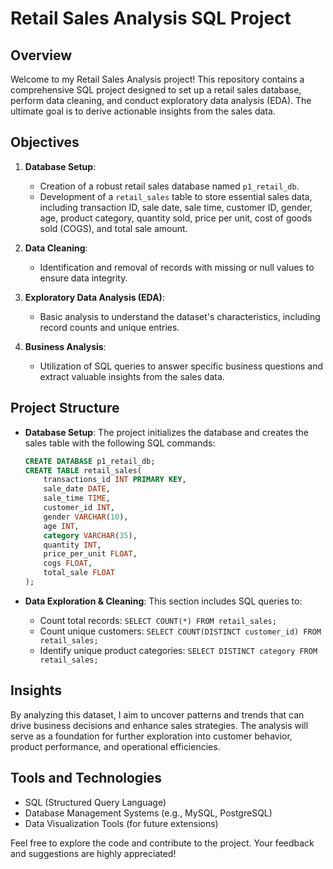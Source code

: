 # Retail Sales Analysis SQL Project

## Overview
Welcome to my Retail Sales Analysis project! This repository contains a comprehensive SQL project designed to set up a retail sales database, perform data cleaning, and conduct exploratory data analysis (EDA). The ultimate goal is to derive actionable insights from the sales data.

## Objectives
1. **Database Setup**: 
   - Creation of a robust retail sales database named `p1_retail_db`.
   - Development of a `retail_sales` table to store essential sales data, including transaction ID, sale date, sale time, customer ID, gender, age, product category, quantity sold, price per unit, cost of goods sold (COGS), and total sale amount.

2. **Data Cleaning**: 
   - Identification and removal of records with missing or null values to ensure data integrity.

3. **Exploratory Data Analysis (EDA)**: 
   - Basic analysis to understand the dataset's characteristics, including record counts and unique entries.

4. **Business Analysis**: 
   - Utilization of SQL queries to answer specific business questions and extract valuable insights from the sales data.

## Project Structure
- **Database Setup**: The project initializes the database and creates the sales table with the following SQL commands:
  ```sql
  CREATE DATABASE p1_retail_db;
  CREATE TABLE retail_sales(
      transactions_id INT PRIMARY KEY,
      sale_date DATE,
      sale_time TIME,
      customer_id INT,
      gender VARCHAR(10),
      age INT,
      category VARCHAR(35),
      quantity INT,
      price_per_unit FLOAT,
      cogs FLOAT,
      total_sale FLOAT
  );
  ```

- **Data Exploration & Cleaning**: This section includes SQL queries to:
  - Count total records: `SELECT COUNT(*) FROM retail_sales;`
  - Count unique customers: `SELECT COUNT(DISTINCT customer_id) FROM retail_sales;`
  - Identify unique product categories: `SELECT DISTINCT category FROM retail_sales;`

## Insights
By analyzing this dataset, I aim to uncover patterns and trends that can drive business decisions and enhance sales strategies. The analysis will serve as a foundation for further exploration into customer behavior, product performance, and operational efficiencies.

## Tools and Technologies
- SQL (Structured Query Language)
- Database Management Systems (e.g., MySQL, PostgreSQL)
- Data Visualization Tools (for future extensions)

Feel free to explore the code and contribute to the project. Your feedback and suggestions are highly appreciated!
